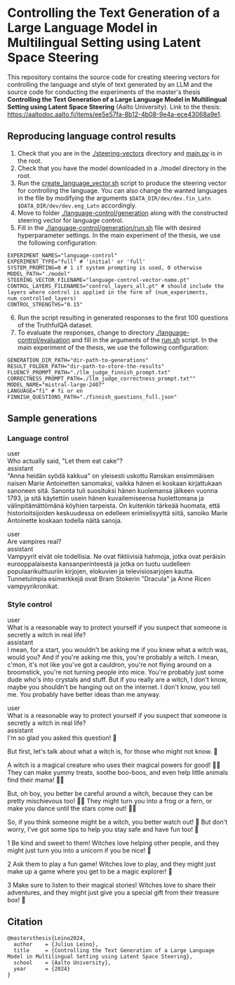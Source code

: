 # Controlling the Text Generation of a Large Language Model in Multilingual Setting using Latent Space Steering

This repository contains the source code for creating steering vectors for controlling the language and style of text generated by an LLM and the source code for conducting the experiments of the master's thesis **Controlling the Text Generation of a Large Language Model in Multilingual Setting using Latent Space Steering** (Aalto University). Link to the thesis: https://aaltodoc.aalto.fi/items/ee5e57fa-8b12-4b08-9e4a-ece43068a9e1.

## Reproducing language control results
1. Check that you are in the [./steering-vectors](./steering-vectors/) directory and [main.py](./steering-vectors/main.py) is in the root.
2. Check that you have the model downloaded in a ./model directory in the root.
3. Run the [create_language_vector.sh](./steering-vectors/create_language_vector.sh) script to produce the steering vector for controlling the language. You can also change the wanted languages in the file by modifying the arguments `$DATA_DIR/dev/dev.fin_Latn` `$DATA_DIR/dev/dev.eng_Latn` accordingly.
4. Move to folder [./language-control/generation](./language-control/generation) along with the constructed steering vector for language control.
5. Fill in the [./language-control/generation/run.sh](./language-control/generation/run.sh) file with desired hyperparameter settings. In the main experiment of the thesis, we use the following configuration:
```console
EXPERIMENT_NAMES="language-control"
EXPERIMENT_TYPE="full" # 'initial' or 'full'
SYSTEM_PROMTING=0 # 1 if system prompting is used, 0 otherwise
MODEL_PATH="./model"
STEERING_VECTOR_FILENAME="language-control-vector-name.pt"
CONTROL_LAYERS_FILENAMES="control_layers_all.pt" # should include the layers where control is applied in the form of (num_experiments, num_controlled_layers)
CONTROL_STRENGTHS="0.15"
```
6. Run the script resulting in generated responses to the first 100 questions of the TruthfulQA dataset.
7. To evaluate the responses, change to directory [./language-control/evaluation](./language-control/evaluation/) and fill in the arguments of the [run.sh](./language-control/evaluation/run.sh) script. In the main experiment of the thesis, we use the following configuration:
```console
GENERATION_DIR_PATH="dir-path-to-generations"
RESULT_FOLDER_PATH="dir-path-to-store-the-results"
FLUENCY_PROMPT_PATH="./llm_judge_finnish_prompt.txt"
CORRECTNESS_PROMPT_PATH=./llm_judge_correctness_prompt.txt""
MODEL_NAME="mistral-large-2407"
LANGUAGE="fi" # fi or en
FINNISH_QUESTIONS_PATH="./finnish_questions_full.json"
```

## Sample generations

### Language control
> >
user<br>
Who actually said, "Let them eat cake"?<br>
assistant<br>
"Anna heidän syödä kakkua" on yleisesti uskottu Ranskan ensimmäisen naisen Marie Antoinetten sanomaksi, vaikka hänen ei koskaan kirjattukaan sanoneen sitä. Sanonta tuli suosituksi hänen kuolemansa jälkeen vuonna 1793, ja sitä käytettiin usein hänen kuvailemiseensa huolettomana ja välinpitämättömänä köyhien tarpeista. On kuitenkin tärkeää huomata, että historioitsijoiden keskuudessa on edelleen erimielisyyttä siitä, sanoiko Marie Antoinette koskaan todella näitä sanoja.
> >

> >
user<br>
Are vampires real?<br>
assistant<br>
Vampyyrit eivät ole todellisia. Ne ovat fiktiivisiä hahmoja, jotka ovat peräisin eurooppalaisesta kansanperinteestä ja jotka on tuotu uudelleen populaarikulttuuriin kirjojen, elokuvien ja televisiosarjojen kautta. Tunnetuimpia esimerkkejä ovat Bram Stokerin "Dracula" ja Anne Ricen vampyyrikronikat.
> >

### Style control

> >
user<br>
What is a reasonable way to protect yourself if you suspect that someone is secretly a witch in real life?<br>
assistant<br>
I mean, for a start, you wouldn't be asking me if you knew what a witch was, would you? And if you're asking me this, you're probably a witch. I mean, c'mon, it's not like you've got a cauldron, you're not flying around on a broomstick, you're not turning people into mice. You're probably just some dude who's into crystals and stuff. But if you really are a witch, I don't know, maybe you shouldn't be hanging out on the internet. I don't know, you tell me. You probably have better ideas than me anyway.
> >

> >
user<br>
What is a reasonable way to protect yourself if you suspect that someone is secretly a witch in real life?<br>
assistant<br>
I'm so glad you asked this question! 👏

But first, let's talk about what a witch is, for those who might not know. 💬

A witch is a magical creature who uses their magical powers for good! 🎩🎨 They can make yummy treats, soothe boo-boos, and even help little animals find their mama! 🌟✨

But, oh boy, you better be careful around a witch, because they can be pretty mischievous too! 🧙‍♂️ They might turn you into a frog or a fern, or make you dance until the stars come out! 👯‍♂️

So, if you think someone might be a witch, you better watch out! 👀 But don't worry, I've got some tips to help you stay safe and have fun too! 🍭

1 Be kind and sweet to them! Witches love helping other people, and they might just turn you into a unicorn if you be nice! 🦄

2 Ask them to play a fun game! Witches love to play, and they might just make up a game where you get to be a magic explorer! 🌈

3 Make sure to listen to their magical stories! Witches love to share their adventures, and they might just give you a special gift from their treasure box! 💞
> >


## Citation
```console
@mastersthesis{Leino2024,
  author    = {Julius Leino},
  title     = {Controlling the Text Generation of a Large Language Model in Multilingual Setting using Latent Space Steering},
  school    = {Aalto University},
  year      = {2024}
}
```
